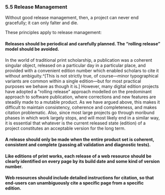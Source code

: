 ### 5.5 Release Management 

Without good release management, then, a project can never end gracefully; it can only falter and die. 

These principles apply to release management:

#### Releases should be periodical and carefully planned. The “rolling release” model should be avoided.

In the world of traditional print scholarship, a publication was a coherent singular object, released on a particular day in a particular place, and provided with a convenient edition number which enabled scholars to cite it without ambiguity.^[This is not strictly true, of course—minor typographical variants are common within a single edition—but for most practical purposes we behave as though it is.] However, many digital edition projects have adopted a "rolling release" approach modelled on the predominant approach to software publication, where corrections and new features are steadily made to a mutable product. As we have argued above, this makes it difficult to maintain consistency, coherence and completeness, and makes citation problematic. Also, since most large projects go through moribund phases in which work largely stops, and will most likely end in a similar way, it is essential that whatever is the current released state (edition) of a project constitutes an acceptable version for the long term.

#### A release should only be made when the entire product set is coherent, consistent and complete (passing all validation and diagnostic tests).



#### Like editions of print works, each release of a web resource should be clearly identified on every page by its build date and some kind of version number.



#### Web resources should include detailed instructions for citation, so that end-users can unambiguously cite a specific page from a specific edition.
